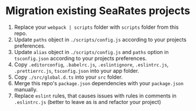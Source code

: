 # Migration existing SeaRates projects

1. Replace your `webpack | scripts` folder with `scripts` folder from this repo.
2. Update `paths` object in `./scripts/config.js` according to your projects preferences.
3. Update `alias` object in `./scripts/config.js` and `paths` option in `tsconfig.json` according to your projects preferences.
4. Copy `.editorconfig`, `.babelrc.js`, `.eslintignore`, `.eslintrc.js`, `.prettierrc.js`, `tsconfig.json` into your app folder.
5. Copy `./src/global.d.ts` into your `src` folder.
6. Merge this repo's `package.json` dependencies with your `package.json` manually.
7. Replace `eslint` rules, that causes issues with rules in comments in `.eslintrc.js` (better to leave as is and refactor your project)